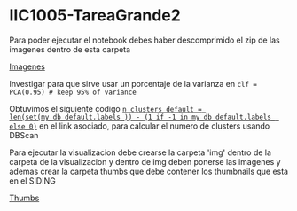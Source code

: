 # IIC1005-TareaGrande2

Para poder ejecutar el notebook debes haber descomprimido el zip de las imagenes dentro de esta carpeta

[Imagenes](https://drive.google.com/file/d/0B_EJ65_cvpRjRTJVVUstOFliLWs/view)

Investigar para que sirve usar un porcentaje de la varianza en `clf = PCA(0.95) # keep 95% of variance`

Obtuvimos el siguiente codigo
[`n_clusters_default = len(set(my_db_default.labels_)) - (1 if -1 in my_db_default.labels_ else 0)`](http://scikit-learn.org/stable/auto_examples/cluster/plot_dbscan.html#sphx-glr-auto-examples-cluster-plot-dbscan-py)
en el link asociado, para calcular el numero de clusters usando DBScan

Para ejecutar la visualizacion debe crearse la carpeta 'img' dentro de la carpeta de la visualizacion y dentro de img deben ponerse las imagenes y ademas crear la carpeta thumbs que debe contener los thumbnails que esta en el SIDING

[Thumbs](https://drive.google.com/file/d/0Bz43GWNP3VjfcGNaZWYwMXRNUmM/view)
